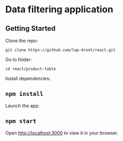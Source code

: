 # Data filtering application

## Getting Started

Clone the repo:

`git clone https://github.com/lap-4ront/react.git`

Go to folder:

`cd react/product-table`

Install dependencies:

## `npm install`

Launch the app:

## `npm start`

Open [http://localhost:3000](http://localhost:3000) to view it in your browser.
